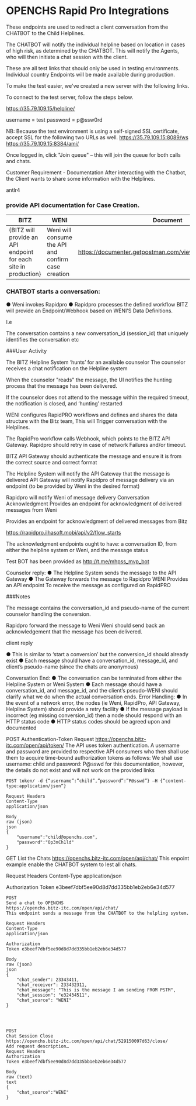 # OPENCHS Rapid Pro Integrations
These endpoints are used to redirect a client conversation from the CHATBOT to the Child Helplines. 

The CHATBOT will notify the individual helpline based on location in cases of high risk, as determined by the CHATBOT. This will notify the Agents, who will then initiate  a chat session with the client.

These are all test links that should only be used in testing environments. Individual country Endpoints will be made available during production.

To make the test easier, we've created a new server with the following links.

To connect to the test server, follow the steps below.

https://35.79.109.15/helpline/

username = test
password = p@ssw0rd

NB: Because the test environment is using a self-signed SSL certificate, accept SSL for the following two URLs as well.
https://35.79.109.15:8089/ws
https://35.79.109.15:8384/ami/

Once logged in, click "Join queue" – this will join the queue for both calls and chats.

Customer Requirement - Documentation
After interacting with the Chatbot, the Client wants to share some information with the Helplines.

antlr4
### provide API documentation for Case Creation.


|  BITZ  | WENI  | Document  |
| ------------ | ------------ | ------------ |
|{BITZ will provide an API endpoint for each site in production}|Weni will consume the API and confirm case creation| https://documenter.getpostman.com/view/21578213/UzBpLRXa|



###  CHATBOT starts a conversation:

● Weni invokes Rapidpro
● Rapidpro processes the defined workflow
BITZ will provide an Endpoint/Webhook based on WENI’S Data Definitions.

I.e

The conversation contains a new conversation_id (session_id) that uniquely identifies the conversation etc

###User Activity

The BITZ Helpline System ‘hunts’ for an available counselor
The counselor receives a chat notification on the Helpline system

When the counselor "reads" the message, the UI notifies the hunting process that the message has been delivered.

If the counselor does not attend to the message within the required timeout, the notification is closed, and ‘hunting’ restarted

WENI configures RapidPRO workflows and defines and shares the data structure with the Bitz team, This will Trigger conversation with the Helplines.

The RapidPro workflow calls Webhook, which points to the BITZ API Gateway.
Rapidpro should retry in case of network Failures and/or timeout.

BITZ API Gateway should authenticate the message and ensure it is from the correct source and correct format

The Helpline System will notify the API Gateway that the message is delivered
API Gateway will notify Rapidpro of message delivery via an endpoint (to be provided by Weni in the desired format)

Rapidpro will notify Weni of message delivery
Conversation Acknowledgment Provides an endpoint for acknowledgment of delivered messages from Weni

Provides an endpoint for acknowledgment of delivered messages from Bitz

https://rapidpro.ilhasoft.mobi/api/v2/flow_starts

The acknowledgment endpoints ought to have: a conversation ID, from either the helpline system or Weni, and the message status


Test BOT has been provided as
http://t.me/mhpss_mvp_bot

Counselor reply:
● The Helpline System sends the message to the API Gateway
● The Gateway forwards the message to Rapidpro
WENI Provides an API endpoint To receive the message as configured on RapidPRO

###Notes

The message contains the conversation_id and pseudo-name of the current counselor handling the conversion.

Rapidpro forward the message to Weni
Weni should send back an acknowledgement that the message has been delivered.

client reply

● This is similar to ‘start a conversion’ but the conversion_id should already exist
● Each message should have a conversation_id, message_id, and client’s pseudo-name (since the chats are anonymous)

Conversation End:
● The conversation can be terminated from either the Helpline System or Weni System
● Each message should have a conversation_id, and message_id, and the client’s pseudo-WENI should clarify what we do when the actual conversation ends.
Error Handling:
● In the event of a network error, the nodes (ie Weni, RapidPro, API Gateway, Helpline System) should provide a retry facility
● If the message payload is incorrect (eg missing conversion_id) then a node should respond with an HTTP status code
● HTTP status codes should be agreed upon and documented

POST
Authentication-Token Request
https://openchs.bitz-itc.com/open/api/token/
The API uses token authentication. A username and password are provided to respective API consumers who then shall use them to acquire time-bound authorization tokens as follows:
We shall use username: child and password: P@sswd for this documentation, however, the details do not exist and will not work on the provided links



    POST token/ -d {“username”:”child”,”password”:”P@sswd”} –H {“content-type:application/json”}
    
    Request Headers
    Content-Type
    application/json
    
    Body
    raw (json)
    json
    {
        "username":"child@openchs.com",
        "password":"Op3nCh1ld"
    }

GET
List the Chats
https://openchs.bitz-itc.com/open/api/chat/
This enpoint example enable the CHATBOT system to lest all chats.

Request Headers
Content-Type
application/json

Authorization
Token e3beef7dbf5ee90d8d7dd335bb1eb2eb6e34d577



    POST
    Send a chat to OPENCHS
    https://openchs.bitz-itc.com/open/api/chat/
    This endpoint sends a message from the CHATBOT to the helpling system.
    
    Request Headers
    Content-Type
    application/json
    
    Authorization
    Token e3beef7dbf5ee90d8d7dd335bb1eb2eb6e34d577
    
    Body
    raw (json)
    json
    {
        "chat_sender": 23343411,
        "chat_receiver": 233432311,
        "chat_message": "This is the message I am sending FROM PSTM",
        "chat_session": "e32434511",
        "chat_source": "WENI"
    }




    POST
    Chat Session Close
    https://openchs.bitz-itc.com/open/api/chat/529150097d63/close/
    Add request description…
    Request Headers
    Authorization
    Token e3beef7dbf5ee90d8d7dd335bb1eb2eb6e34d577
    
    Body
    raw (text)
    text
    {
        "chat_source":"WENI"
    }
